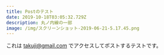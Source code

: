 ```yaml
---
title: Postのテスト
date: 2019-10-18T03:05:32.729Z
description: 丸ノ内線の一部
image: /img/スクリーンショット-2019-06-21-5.17.45.png
---
```

これは takuji@gmail.com でアクセスしてポストするテストです。
